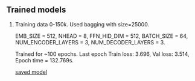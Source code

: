 ## Trained models
1. Training data 0-150k. Used bagging with size=25000.

    EMB_SIZE = 512, NHEAD = 8, FFN_HID_DIM = 512, BATCH_SIZE = 64, NUM_ENCODER_LAYERS = 3, NUM_DECODER_LAYERS = 3.

    Trained for ~100 epochs. Last epoch Train loss: 3.696, Val loss: 3.514, Epoch time = 132.769s.
    
    [saved model](https://drive.google.com/file/d/1-0O_4AmyXfoAjmqcqAHHdOHf7HAhatL4/view?usp=sharing)
    
